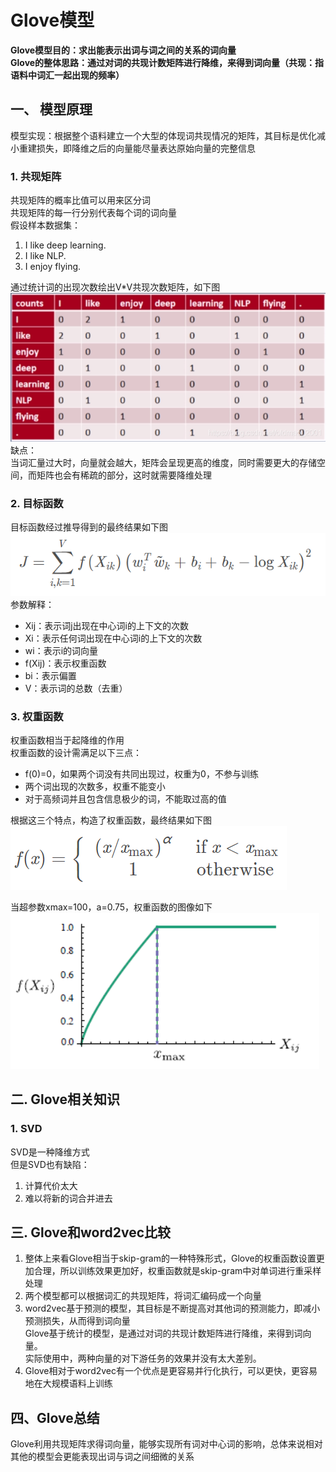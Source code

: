 # Glove模型
**Glove模型目的：求出能表示出词与词之间的关系的词向量   
Glove的整体思路：通过对词的共现计数矩阵进行降维，来得到词向量（共现：指语料中词汇一起出现的频率）**
## 一、 模型原理
模型实现：根据整个语料建立一个大型的体现词共现情况的矩阵，其目标是优化减小重建损失，即降维之后的向量能尽量表达原始向量的完整信息
### 1. 共现矩阵  
共现矩阵的概率比值可以用来区分词  
共现矩阵的每一行分别代表每个词的词向量  
假设样本数据集：
1. I like deep learning.   
2. I like NLP.   
3. I enjoy flying.  

通过统计词的出现次数绘出V\*V共现次数矩阵，如下图  
![共现矩阵](https://github.com/qiaomengrui/NLP-Glove-model/blob/master/pic/%E5%85%B1%E7%8E%B0%E7%9F%A9%E9%98%B5.png)  
缺点：  
当词汇量过大时，向量就会越大，矩阵会呈现更高的维度，同时需要更大的存储空间，而矩阵也会有稀疏的部分，这时就需要降维处理
### 2. 目标函数
目标函数经过推导得到的最终结果如下图  
![目标函数](https://github.com/qiaomengrui/NLP-Glove-model/blob/master/pic/%E7%9B%AE%E6%A0%87%E5%87%BD%E6%95%B0.png)  
参数解释：
* Xij：表示词j出现在中心词i的上下文的次数  
* Xi：表示任何词出现在中心词i的上下文的次数
* wi：表示i的词向量
* f(Xij)：表示权重函数
* bi：表示偏置
* V：表示词的总数（去重）
### 3. 权重函数
权重函数相当于起降维的作用  
权重函数的设计需满足以下三点：
* f(0)=0，如果两个词没有共同出现过，权重为0，不参与训练
* 两个词出现的次数多，权重不能变小
* 对于高频词并且包含信息极少的词，不能取过高的值  

根据这三个特点，构造了权重函数，最终结果如下图  
![权重函数](https://github.com/qiaomengrui/NLP-Glove-model/blob/master/pic/%E6%9D%83%E9%87%8D%E5%87%BD%E6%95%B0.png)  

当超参数xmax=100，a=0.75，权重函数的图像如下  
![给参数的权重函数图像](https://github.com/qiaomengrui/NLP-Glove-model/blob/master/pic/%E7%BB%99%E5%8F%82%E6%95%B0%E7%9A%84%E6%9D%83%E9%87%8D%E5%87%BD%E6%95%B0%E5%9B%BE%E5%83%8F.png)  
## 二. Glove相关知识
### 1. SVD
SVD是一种降维方式  
但是SVD也有缺陷：  
1. 计算代价太大  
2. 难以将新的词合并进去  
## 三. Glove和word2vec比较
1. 整体上来看Glove相当于skip-gram的一种特殊形式，Glove的权重函数设置更加合理，所以训练效果更加好，权重函数就是skip-gram中对单词进行重采样处理  
2. 两个模型都可以根据词汇的共现矩阵，将词汇编码成一个向量  
3. word2vec基于预测的模型，其目标是不断提高对其他词的预测能力，即减小预测损失，从而得到词向量    
   Glove基于统计的模型，是通过对词的共现计数矩阵进行降维，来得到词向量。  
实际使用中，两种向量的对下游任务的效果并没有太大差别。
4. Glove相对于word2vec有一个优点是更容易并行化执行，可以更快，更容易地在大规模语料上训练
## 四、Glove总结
Glove利用共现矩阵求得词向量，能够实现所有词对中心词的影响，总体来说相对其他的模型会更能表现出词与词之间细微的关系
